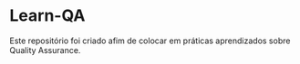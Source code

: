 # Learn-QA
Este repositório foi criado afim de colocar em práticas aprendizados sobre Quality Assurance.
